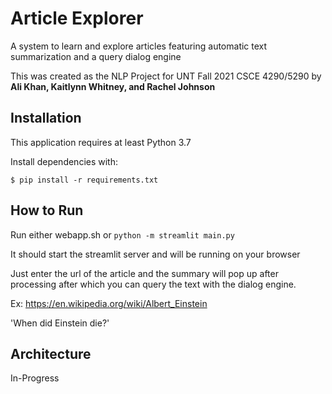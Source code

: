 # Article Explorer
A system to learn and explore articles featuring automatic text summarization and a query dialog engine

This was created as the NLP Project for UNT Fall 2021 CSCE 4290/5290
by **Ali Khan, Kaitlynn Whitney, and Rachel Johnson**

## Installation
This application requires at least Python 3.7

Install dependencies with:
```
$ pip install -r requirements.txt
```

## How to Run
Run either webapp.sh or ```python -m streamlit main.py```

It should start the streamlit server and will be running on your browser

Just enter the url of the article and the summary will pop up after processing after which you can query the text with the dialog engine.

Ex: https://en.wikipedia.org/wiki/Albert_Einstein 

'When did Einstein die?'

## Architecture

In-Progress
